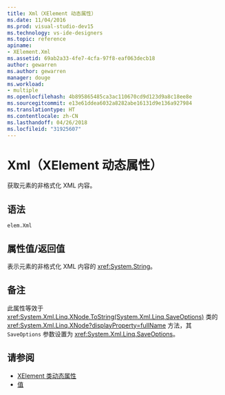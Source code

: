 ```yaml
---
title: Xml（XElement 动态属性）
ms.date: 11/04/2016
ms.prod: visual-studio-dev15
ms.technology: vs-ide-designers
ms.topic: reference
apiname:
- XElement.Xml
ms.assetid: 69ab2a33-4fe7-4cfa-97f8-eaf063decb18
author: gewarren
ms.author: gewarren
manager: douge
ms.workload:
- multiple
ms.openlocfilehash: 4b895865485ca3ac110670cd9d123d9a8c18ee8e
ms.sourcegitcommit: e13e61ddea6032a8282abe16131d9e136a927984
ms.translationtype: HT
ms.contentlocale: zh-CN
ms.lasthandoff: 04/26/2018
ms.locfileid: "31925607"
---
```

# <a name="xml-xelement-dynamic-property"></a>Xml（XElement 动态属性）

获取元素的非格式化 XML 内容。

## <a name="syntax"></a>语法

```
elem.Xml
```

## <a name="property-valuereturn-value"></a>属性值/返回值

表示元素的非格式化 XML 内容的 <xref:System.String>。

## <a name="remarks"></a>备注

此属性等效于 <xref:System.Xml.Linq.XNode.ToString(System.Xml.Linq.SaveOptions)> 类的 <xref:System.Xml.Linq.XNode?displayProperty=fullName> 方法，其 `SaveOptions` 参数设置为 <xref:System.Xml.Linq.SaveOptions>。

## <a name="see-also"></a>请参阅

- [XElement 类动态属性](../designers/xelement-class-dynamic-properties.md)
- [值](../designers/value-xelement-dynamic-property.md)